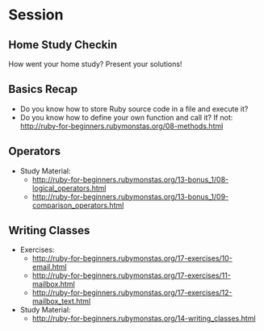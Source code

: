 # Session

## Home Study Checkin

How went your home study? Present your solutions!


## Basics Recap

* Do you know how to store Ruby source code in a file and execute it?
* Do you know how to define your own function and call it? If not: http://ruby-for-beginners.rubymonstas.org/08-methods.html

## Operators

* Study Material:
  *  http://ruby-for-beginners.rubymonstas.org/13-bonus_1/08-logical_operators.html
  *  http://ruby-for-beginners.rubymonstas.org/13-bonus_1/09-comparison_operators.html

## Writing Classes

* Exercises:
  * http://ruby-for-beginners.rubymonstas.org/17-exercises/10-email.html
  * http://ruby-for-beginners.rubymonstas.org/17-exercises/11-mailbox.html
  * http://ruby-for-beginners.rubymonstas.org/17-exercises/12-mailbox_text.html
* Study Material:
  * http://ruby-for-beginners.rubymonstas.org/14-writing_classes.html


